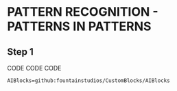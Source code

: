 # PATTERN RECOGNITION -  PATTERNS IN PATTERNS

## Step 1
CODE CODE CODE

```package
AIBlocks=github:fountainstudios/CustomBlocks/AIBlocks
```